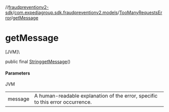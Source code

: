 //[fraudpreventionv2-sdk](../../../index.md)/[com.expediagroup.sdk.fraudpreventionv2.models](../index.md)/[TooManyRequestsError](index.md)/[getMessage](get-message.md)

# getMessage

[JVM]\

public final [String](https://docs.oracle.com/javase/8/docs/api/java/lang/String.html)[getMessage](get-message.md)()

#### Parameters

JVM

| | |
|---|---|
| message | A human-readable explanation of the error, specific to this error occurrence. |
